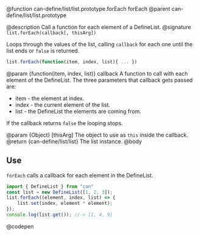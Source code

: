 @function can-define/list/list.prototype.forEach forEach
@parent can-define/list/list.prototype

@description Call a function for each element of a DefineList.
@signature `list.forEach(callback[, thisArg])`

  Loops through the values of the list, calling `callback` for each one until the list ends
  or `false` is returned.

  ```js
  list.forEach(function(item, index, list){ ... })
  ```

  @param {function(item, index, list)} callback A function to call with each element of the DefineList.
  The three parameters that callback gets passed are:
   - item - the element at index.
   - index - the current element of the list.
   - list - the DefineList the elements are coming from.

  If the callback returns `false` the looping stops.

  @param {Object} [thisArg] The object to use as `this` inside the callback.
  @return {can-define/list/list} The list instance.
@body

## Use

`forEach` calls a callback for each element in the DefineList.

```js
import { DefineList } from "can"
const list = new DefineList([1, 2, 3]);
list.forEach((element, index, list) => {
    list.set(index, element * element);
});
console.log(list.get()); //-> [1, 4, 9]
```
@codepen
